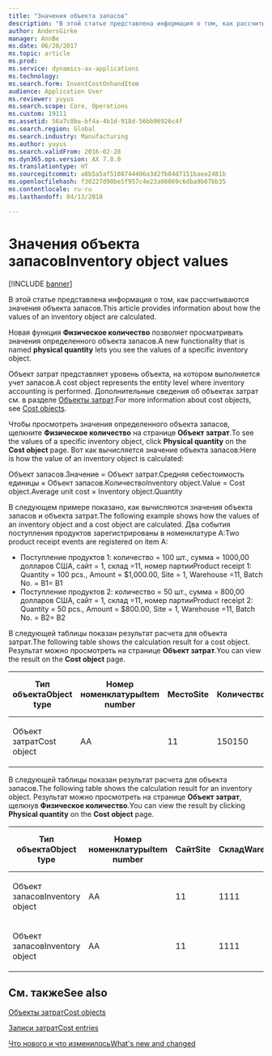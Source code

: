 ```yaml
---
title: "Значения объекта запасов"
description: "В этой статье представлена информация о том, как рассчитываются значения объекта запасов."
author: AndersGirke
manager: AnnBe
ms.date: 06/20/2017
ms.topic: article
ms.prod: 
ms.service: dynamics-ax-applications
ms.technology: 
ms.search.form: InventCostOnhandItem
audience: Application User
ms.reviewer: yuyus
ms.search.scope: Core, Operations
ms.custom: 19111
ms.assetid: 56a7c8ba-bf4a-4b1d-918d-56bb96926c4f
ms.search.region: Global
ms.search.industry: Manufacturing
ms.author: yuyus
ms.search.validFrom: 2016-02-28
ms.dyn365.ops.version: AX 7.0.0
ms.translationtype: HT
ms.sourcegitcommit: a8b5a5af5108744406a3d2fb84d7151baea2481b
ms.openlocfilehash: f30227d90be5f957c4e23a08069c6dba9b07bb35
ms.contentlocale: ru-ru
ms.lasthandoff: 04/13/2018

---
```


# <a name="inventory-object-values"></a><span data-ttu-id="23557-103">Значения объекта запасов</span><span class="sxs-lookup"><span data-stu-id="23557-103">Inventory object values</span></span>

[!INCLUDE [banner](../includes/banner.md)]

<span data-ttu-id="23557-104">В этой статье представлена информация о том, как рассчитываются значения объекта запасов.</span><span class="sxs-lookup"><span data-stu-id="23557-104">This article provides information about how the values of an inventory object are calculated.</span></span> 

<span data-ttu-id="23557-105">Новая функция **Физическое количество** позволяет просматривать значения определенного объекта запасов.</span><span class="sxs-lookup"><span data-stu-id="23557-105">A new functionality that is named **physical quantity** lets you see the values of a specific inventory object.</span></span> 

<span data-ttu-id="23557-106">Объект затрат представляет уровень объекта, на котором выполняется учет запасов.</span><span class="sxs-lookup"><span data-stu-id="23557-106">A cost object represents the entity level where inventory accounting is performed.</span></span> <span data-ttu-id="23557-107">Дополнительные сведения об объектах затрат см. в разделе [Объекты затрат](cost-object.md).</span><span class="sxs-lookup"><span data-stu-id="23557-107">For more information about cost objects, see [Cost objects](cost-object.md).</span></span> 

<span data-ttu-id="23557-108">Чтобы просмотреть значения определенного объекта запасов, щелкните **Физическое количество** на странице **Объект затрат**.</span><span class="sxs-lookup"><span data-stu-id="23557-108">To see the values of a specific inventory object, click **Physical quantity** on the **Cost object** page.</span></span> <span data-ttu-id="23557-109">Вот как вычисляется значение объекта запасов:</span><span class="sxs-lookup"><span data-stu-id="23557-109">Here is how the value of an inventory object is calculated:</span></span> 

<span data-ttu-id="23557-110">Объект запасов.Значение = Объект затрат.Средняя себестоимость единицы × Объект запасов.Количество</span><span class="sxs-lookup"><span data-stu-id="23557-110">Inventory object.Value = Cost object.Average unit cost × Inventory object.Quantity</span></span> 

<span data-ttu-id="23557-111">В следующем примере показано, как вычисляются значения объекта запасов и объекта затрат.</span><span class="sxs-lookup"><span data-stu-id="23557-111">The following example shows how the values of an inventory object and a cost object are calculated.</span></span> <span data-ttu-id="23557-112">Два события поступления продуктов зарегистрированы в номенклатуре А:</span><span class="sxs-lookup"><span data-stu-id="23557-112">Two product receipt events are registered on item A:</span></span>

-   <span data-ttu-id="23557-113">Поступление продуктов 1: количество = 100 шт., сумма = 1000,00 долларов США, сайт = 1, склад =11, номер партии</span><span class="sxs-lookup"><span data-stu-id="23557-113">Product receipt 1: Quantity = 100 pcs., Amount = $1,000.00, Site = 1, Warehouse =11, Batch No.</span></span> <span data-ttu-id="23557-114">= B1</span><span class="sxs-lookup"><span data-stu-id="23557-114">= B1</span></span>
-   <span data-ttu-id="23557-115">Поступление продуктов 2: количество = 50 шт., сумма = 800,00 долларов США, сайт = 1, склад =11, номер партии</span><span class="sxs-lookup"><span data-stu-id="23557-115">Product receipt 2: Quantity = 50 pcs., Amount = $800.00, Site = 1, Warehouse =11, Batch No.</span></span> <span data-ttu-id="23557-116">= B2</span><span class="sxs-lookup"><span data-stu-id="23557-116">= B2</span></span>

<span data-ttu-id="23557-117">В следующей таблицы показан результат расчета для объекта затрат.</span><span class="sxs-lookup"><span data-stu-id="23557-117">The following table shows the calculation result for a cost object.</span></span> <span data-ttu-id="23557-118">Результат можно просмотреть на странице **Объект затрат**.</span><span class="sxs-lookup"><span data-stu-id="23557-118">You can view the result on the **Cost object** page.</span></span>

<table style="width:100%;">
<colgroup>
<col width="14%" />
<col width="14%" />
<col width="14%" />
<col width="14%" />
<col width="14%" />
<col width="14%" />
<col width="14%" />
</colgroup>
<thead>
<tr class="header">
<th><span data-ttu-id="23557-119">Тип объекта</span><span class="sxs-lookup"><span data-stu-id="23557-119">Object type</span></span></th>
<th><span data-ttu-id="23557-120">Номер номенклатуры</span><span class="sxs-lookup"><span data-stu-id="23557-120">Item number</span></span></th>
<th><span data-ttu-id="23557-121">Место</span><span class="sxs-lookup"><span data-stu-id="23557-121">Site</span></span></th>
<th><span data-ttu-id="23557-122">Количество</span><span class="sxs-lookup"><span data-stu-id="23557-122">Quantity</span></span></th>
<th><span data-ttu-id="23557-123">Ед. изм. складского учета</span><span class="sxs-lookup"><span data-stu-id="23557-123">Inventory unit</span></span></th>
<th><span data-ttu-id="23557-124">Значение</span><span class="sxs-lookup"><span data-stu-id="23557-124">Value</span></span></th>
<th><span data-ttu-id="23557-125">Средняя стоимость единицы</span><span class="sxs-lookup"><span data-stu-id="23557-125">Average unit cost</span></span></th>
</tr>
</thead>
<tbody>
<tr class="odd">
<td><span data-ttu-id="23557-126">Объект затрат</span><span class="sxs-lookup"><span data-stu-id="23557-126">Cost object</span></span></td>
<td><span data-ttu-id="23557-127">A</span><span class="sxs-lookup"><span data-stu-id="23557-127">A</span></span></td>
<td><span data-ttu-id="23557-128">1</span><span class="sxs-lookup"><span data-stu-id="23557-128">1</span></span></td>
<td><span data-ttu-id="23557-129">150</span><span class="sxs-lookup"><span data-stu-id="23557-129">150</span></span></td>
<td><span data-ttu-id="23557-130">Шт.</span><span class="sxs-lookup"><span data-stu-id="23557-130">Pcs.</span></span></td>
<td><p><span data-ttu-id="23557-131">1800,00 долларов США</span><span class="sxs-lookup"><span data-stu-id="23557-131">$1800.00</span></span></p></td>
<td><p><span data-ttu-id="23557-132">12,00 долларов США</span><span class="sxs-lookup"><span data-stu-id="23557-132">$12.00</span></span></p></td>
</tr>
</tbody>
</table>

<span data-ttu-id="23557-133">В следующей таблицы показан результат расчета для объекта запасов.</span><span class="sxs-lookup"><span data-stu-id="23557-133">The following table shows the calculation result for an inventory object.</span></span> <span data-ttu-id="23557-134">Результат можно просмотреть на странице **Объект затрат**, щелкнув **Физическое количество**.</span><span class="sxs-lookup"><span data-stu-id="23557-134">You can view the result by clicking **Physical quantity** on the **Cost object** page.</span></span>

<table style="width:100%;">
<colgroup>
<col width="11%" />
<col width="11%" />
<col width="11%" />
<col width="11%" />
<col width="11%" />
<col width="11%" />
<col width="11%" />
<col width="11%" />
<col width="11%" />
</colgroup>
<thead>
<tr class="header">
<th><span data-ttu-id="23557-135">Тип объекта</span><span class="sxs-lookup"><span data-stu-id="23557-135">Object type</span></span></th>
<th><span data-ttu-id="23557-136">Номер номенклатуры</span><span class="sxs-lookup"><span data-stu-id="23557-136">Item number</span></span></th>
<th><span data-ttu-id="23557-137">Сайт</span><span class="sxs-lookup"><span data-stu-id="23557-137">Site</span></span></th>
<th><span data-ttu-id="23557-138">Склад</span><span class="sxs-lookup"><span data-stu-id="23557-138">Warehouse</span></span></th>
<th><span data-ttu-id="23557-139">Партия №</span><span class="sxs-lookup"><span data-stu-id="23557-139">Batch No.</span></span></th>
<th><span data-ttu-id="23557-140">Количество</span><span class="sxs-lookup"><span data-stu-id="23557-140">Quantity</span></span></th>
<th><span data-ttu-id="23557-141">Ед. изм. складского учета</span><span class="sxs-lookup"><span data-stu-id="23557-141">Inventory unit</span></span></th>
<th><span data-ttu-id="23557-142">Значение</span><span class="sxs-lookup"><span data-stu-id="23557-142">Value</span></span></th>
<th><span data-ttu-id="23557-143">Средняя стоимость единицы</span><span class="sxs-lookup"><span data-stu-id="23557-143">Average unit cost</span></span></th>
</tr>
</thead>
<tbody>
<tr class="odd">
<td><span data-ttu-id="23557-144">Объект запасов</span><span class="sxs-lookup"><span data-stu-id="23557-144">Inventory object</span></span></td>
<td><span data-ttu-id="23557-145">A</span><span class="sxs-lookup"><span data-stu-id="23557-145">A</span></span></td>
<td><span data-ttu-id="23557-146">1</span><span class="sxs-lookup"><span data-stu-id="23557-146">1</span></span></td>
<td><span data-ttu-id="23557-147">11</span><span class="sxs-lookup"><span data-stu-id="23557-147">11</span></span></td>
<td><span data-ttu-id="23557-148">B1</span><span class="sxs-lookup"><span data-stu-id="23557-148">B1</span></span></td>
<td><span data-ttu-id="23557-149">100</span><span class="sxs-lookup"><span data-stu-id="23557-149">100</span></span></td>
<td><span data-ttu-id="23557-150">Шт.</span><span class="sxs-lookup"><span data-stu-id="23557-150">Pcs.</span></span></td>
<td><p><span data-ttu-id="23557-151">1200,00 долларов США</span><span class="sxs-lookup"><span data-stu-id="23557-151">$1200.00</span></span></p></td>
<td><p><span data-ttu-id="23557-152">12,00 долларов США</span><span class="sxs-lookup"><span data-stu-id="23557-152">$12.00</span></span></p></td>
</tr>
<tr class="even">
<td><span data-ttu-id="23557-153">Объект запасов</span><span class="sxs-lookup"><span data-stu-id="23557-153">Inventory object</span></span></td>
<td><span data-ttu-id="23557-154">А</span><span class="sxs-lookup"><span data-stu-id="23557-154">A</span></span></td>
<td><span data-ttu-id="23557-155">1</span><span class="sxs-lookup"><span data-stu-id="23557-155">1</span></span></td>
<td><span data-ttu-id="23557-156">11</span><span class="sxs-lookup"><span data-stu-id="23557-156">11</span></span></td>
<td><span data-ttu-id="23557-157">B2</span><span class="sxs-lookup"><span data-stu-id="23557-157">B2</span></span></td>
<td><span data-ttu-id="23557-158">50</span><span class="sxs-lookup"><span data-stu-id="23557-158">50</span></span></td>
<td><span data-ttu-id="23557-159">Шт.</span><span class="sxs-lookup"><span data-stu-id="23557-159">Pcs.</span></span></td>
<td><p><span data-ttu-id="23557-160">600,00 долларов США</span><span class="sxs-lookup"><span data-stu-id="23557-160">$600.00</span></span></p></td>
<td><p><span data-ttu-id="23557-161">12,00 долларов США</span><span class="sxs-lookup"><span data-stu-id="23557-161">$12.00</span></span></p></td>
</tr>
</tbody>
</table>



<a name="see-also"></a><span data-ttu-id="23557-162">См. также</span><span class="sxs-lookup"><span data-stu-id="23557-162">See also</span></span>
--------

[<span data-ttu-id="23557-163">Объекты затрат</span><span class="sxs-lookup"><span data-stu-id="23557-163">Cost objects</span></span>](cost-object.md)

[<span data-ttu-id="23557-164">Записи затрат</span><span class="sxs-lookup"><span data-stu-id="23557-164">Cost entries</span></span>](cost-entries.md)

[<span data-ttu-id="23557-165">Что нового и что изменилось</span><span class="sxs-lookup"><span data-stu-id="23557-165">What's new and changed</span></span>](../../fin-and-ops/get-started/whats-new-changed.md)




